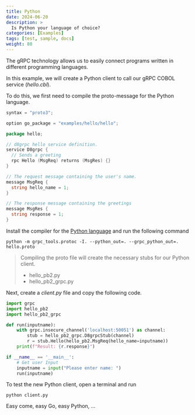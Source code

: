 ```yaml
---
title: Python
date: 2024-06-20
description: >
  Is Python your language of choice?
categories: [Examples]
tags: [test, sample, docs]
weight: 80
---
```


The gRPC technology allows us to easily connect programs written in different programming languages.

In this example, we will create a Python client to call our gRPC COBOL service (_hello.cbl_).

To do this, we first need to compile the proto-message for the Python language.

```go
syntax = "proto3";

option go_package = "examples/hello/hello";

package hello;

// d8grpc hello service definition.
service D8grpc {
  // Sends a greeting
  rpc Hello (MsgReq) returns (MsgRes) {}
}

// The request message containing the user's name.
message MsgReq {
  string hello_name = 1;
}

// The response message containing the greetings
message MsgRes {
  string response = 1;
}
```

Install the compiler for the [Python language](https://grpc.io/docs/languages/python/quickstart/) and run the following command

```
python -m grpc_tools.protoc -I. --python_out=. --grpc_python_out=. hello.proto
```

> Compiling the proto file will create the necessary stubs for our Python client.
> - hello_pb2.py
> - hello_pb2_grpc.py


Next, create a _client.py_ file and copy the following code.

```python
import grpc
import hello_pb2
import hello_pb2_grpc

def run(inputname):
    with grpc.insecure_channel('localhost:50051') as channel:
        stub = hello_pb2_grpc.D8grpcStub(channel)
        r = stub.Hello(hello_pb2.MsgReq(hello_name=inputname))
    print(f"Result: {r.response}")

if __name__ == '__main__':
    # Get user Input 
    inputname = input("Please enter name: ")
    run(inputname)

```

To test the new Python client, open a terminal and run

```
python client.py
```

Easy come, easy Go, easy Python, ...

